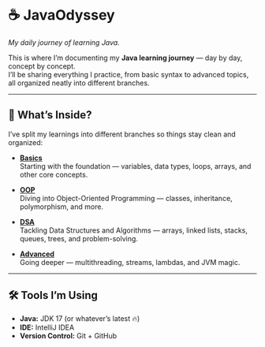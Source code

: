# ☕ JavaOdyssey  
*My daily journey of learning Java.*
 
This is where I’m documenting my **Java learning journey** — day by day, concept by concept.  
I’ll be sharing everything I practice, from basic syntax to advanced topics, all organized neatly into different branches.

---

## 📌 What’s Inside?
I’ve split my learnings into different branches so things stay clean and organized:

- **[Basics](https://github.com/Rudraksh22Menon/JavaOdyssey/tree/Basics)**  
  Starting with the foundation — variables, data types, loops, arrays, and other core concepts.

- **[OOP](https://github.com/Rudraksh22Menon/JavaOdyssey/tree/OOPS)**  
  Diving into Object-Oriented Programming — classes, inheritance, polymorphism, and more.

- **[DSA](https://github.com/Rudraksh22Menon/JavaOdyssey/tree/DSA)**  
  Tackling Data Structures and Algorithms — arrays, linked lists, stacks, queues, trees, and problem-solving.

- **[Advanced](https://github.com/Rudraksh22Menon/JavaOdyssey/tree/advanced)**  
  Going deeper — multithreading, streams, lambdas, and JVM magic.

---


## 🛠 Tools I’m Using
- **Java:** JDK 17 (or whatever’s latest 🔥)  
- **IDE:** IntelliJ IDEA  
- **Version Control:** Git + GitHub 

